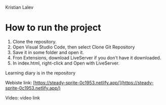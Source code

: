 Kristian Lalev

# How to run the project

1. Clone the repository.
2. Open Visual Studio Code, then select Clone Git Repository
3. Save it in some folder and open it.
4. Fron Extensions, download LiveServer if you don't have it downloaded.
5. In index.html, right-click and Open with LiveServer.

Learning diary is in the repository

Webiste link: [https://steady-sprite-0c1953.netlify.app/](https://steady-sprite-0c1953.netlify.app/)

Video: video link
